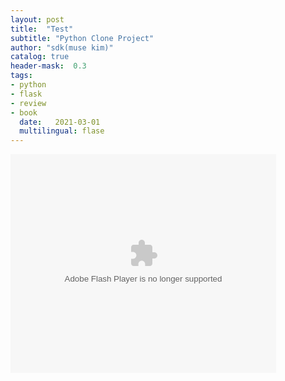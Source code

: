 ```yaml
---
layout: post
title:  "Test"
subtitle: "Python Clone Project"
author: "sdk(muse kim)"
catalog: true
header-mask:  0.3
tags:
- python
- flask
- review
- book
  date:   2021-03-01
  multilingual: flase
---
```


<object width="425" height="350">
  <param name="movie" value=“https://www.youtube.com/watch?v=POBUwZJXXFM />
  <param name="wmode" value="transparent" />
  <embed src="https://www.youtube.com/watch?v=POBUwZJXXFM"
         type="application/x-shockwave-flash"
         wmode="transparent" width="425" height="350" />
</object>
